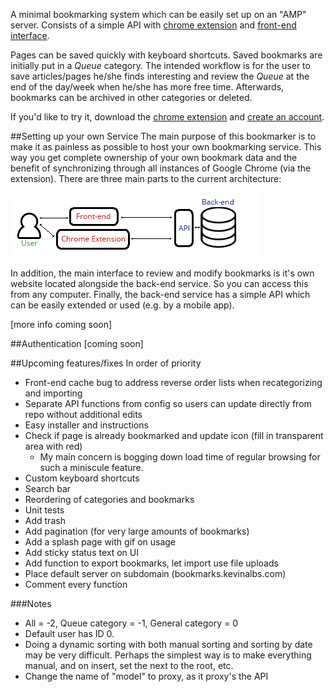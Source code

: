 A minimal bookmarking system which can be easily set up on an "AMP" server. Consists of a simple API with [chrome extension](https://chrome.google.com/webstore/detail/simple-bookmarker/epecificbpajmadjnlglfhdhccdeceha) and [front-end interface](http://kevinalbs.com/bookmarks/front-end/).

Pages can be saved quickly with keyboard shortcuts. Saved bookmarks are initially put in a <i>Queue</i> category. The intended workflow is for the user to save articles/pages he/she finds interesting and review the <i>Queue</i> at the end of the day/week when he/she has more free time. Afterwards, bookmarks can be archived in other categories or deleted.

If you'd like to try it, download the [chrome extension](https://chrome.google.com/webstore/detail/simple-bookmarker/epecificbpajmadjnlglfhdhccdeceha) and [create an account](http://kevinalbs.com/bookmarks/front-end/).

##Setting up your own Service
The main purpose of this bookmarker is to make it as painless as possible to host your own bookmarking service. This way you get complete ownership of your own bookmark data and the benefit of synchronizing through all instances of Google Chrome (via the extension). There are three main parts to the current architecture:

![Architecture diagram](/extension/img/diagram.png?raw=true)

In addition, the main interface to review and modify bookmarks is it's own website located alongside the back-end service. So you can access this from any computer. Finally, the back-end service has a simple API which can be easily extended or used (e.g. by a mobile app).

[more info coming soon]

##Authentication
[coming soon]

##Upcoming features/fixes
In order of priority

- Front-end cache bug to address reverse order lists when recategorizing and importing
- Separate API functions from config so users can update directly from repo without additional edits
- Easy installer and instructions
- Check if page is already bookmarked and update icon (fill in transparent area with red)
  + My main concern is bogging down load time of regular browsing for such a miniscule feature.
- Custom keyboard shortcuts
- Search bar
- Reordering of categories and bookmarks
- Unit tests
- Add trash
- Add pagination (for very large amounts of bookmarks)
- Add a splash page with gif on usage
- Add sticky status text on UI
- Add function to export bookmarks, let import use file uploads
- Place default server on subdomain (bookmarks.kevinalbs.com)
- Comment every function


###Notes
- All = -2, Queue category = -1, General category = 0
- Default user has ID 0.
- Doing a dynamic sorting with both manual sorting and sorting by date may be very difficult. Perhaps the simplest way is to make everything manual, and on insert, set the next to the root, etc.
- Change the name of "model" to proxy, as it proxy's the API
